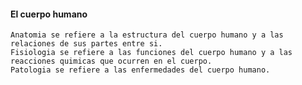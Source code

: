 #### El cuerpo humano

    Anatomia se refiere a la estructura del cuerpo humano y a las relaciones de sus partes entre si.
    Fisiologia se refiere a las funciones del cuerpo humano y a las reacciones quimicas que ocurren en el cuerpo.
    Patologia se refiere a las enfermedades del cuerpo humano.
    

